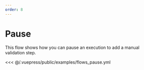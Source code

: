 ```yaml
---
order: 8
---
```


# Pause

This flow shows how you can pause an execution to add a manual validation step.

<<< @/.vuepress/public/examples/flows_pause.yml